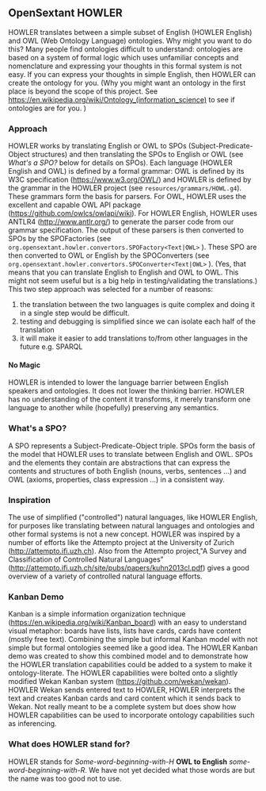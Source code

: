  
## OpenSextant HOWLER
 
 HOWLER translates between a simple subset of English (HOWLER English) and OWL (Web Ontology Language) ontologies. Why might you want to do this? Many people find ontologies difficult to understand: ontologies are based on a system of formal logic which uses unfamiliar concepts and nomenclature and expressing your thoughts in this formal system is not easy. If you can express your thoughts in simple English, then HOWLER can create the ontology for you. (Why you might want an ontology in the first place is beyond the scope of this project. See https://en.wikipedia.org/wiki/Ontology_(information_science) to see if ontologies are for you. )
 
### Approach
 HOWLER works by translating English or OWL to SPOs (Subject-Predicate-Object structures) and then translating the SPOs to English or OWL (see *What's a SPO?* below for details on SPOs). Each language (HOWLER English and OWL) is defined by a formal grammar: OWL is defined by its W3C specification (https://www.w3.org/OWL/) and HOWLER is defined by the grammar in the HOWLER project (see `resources/grammars/HOWL.g4`). These grammars form the basis for parsers. For OWL, HOWLER uses the excellent and capable OWL API package (https://github.com/owlcs/owlapi/wiki). For HOWLER English, HOWLER uses ANTLR4 (http://www.antlr.org/) to generate the parser code from our grammar specification. The output of these parsers is then converted to SPOs by the SPOFactories (see `org.opensextant.howler.convertors.SPOFactory<Text|OWL>` ). These SPO are then converted to OWL or English by the SPOConverters (see `org.opensextant.howler.convertors.SPOConverter<Text|OWL>` ). (Yes, that means that you can translate English to English and OWL to OWL. This might not seem useful but is a big help in testing/validating the translations.) This two step approach was selected for a number of reasons:

1. the translation between the two languages is quite complex and doing it in a single step would be difficult.
2. testing and debugging is simplified since we can isolate each half of the translation
3. it will make it easier to add translations to/from other languages in the future e.g. SPARQL

#### No Magic
 HOWLER is intended to lower the language barrier between English speakers and ontologies. It does not lower the thinking barrier. HOWLER has no understanding of the content it transforms, it merely transform one language to another while (hopefully) preserving any semantics.
 
### What's a SPO?
A SPO represents a Subject-Predicate-Object triple. SPOs form the basis of the model that HOWLER uses to translate between English and OWL. SPOs and the elements they contain are abstractions that can express the contents and structures of both English (nouns, verbs, sentences ...) and OWL (axioms, properties, class expression ...) in a consistent way.

### Inspiration
 The use of simplified ("controlled") natural languages, like HOWLER English, for purposes like translating between natural languages and ontologies and other formal systems is not a new concept. HOWLER was inspired by a number of efforts like the Attempto project at the University of Zurich (http://attempto.ifi.uzh.ch).
 Also from the Attempto project,"A Survey and Classification of Controlled Natural Languages" (http://attempto.ifi.uzh.ch/site/pubs/papers/kuhn2013cl.pdf) gives a good overview of a variety of controlled natural language efforts.
 
### Kanban Demo 
Kanban is a simple information organization technique (https://en.wikipedia.org/wiki/Kanban_board) with an easy to understand visual metaphor: boards have lists, lists have cards, cards have content (mostly free text). Combining the simple but informal Kanban model with not simple but formal ontologies seemed like a good idea.  The HOWLER Kanban demo was created to show this combined model and to demonstrate how the HOWLER translation capabilities could be added to a system to make it ontology-literate. The HOWLER capabilities were bolted onto a slightly modified Wekan Kanban system (https://github.com/wekan/wekan). HOWLER Wekan sends entered text to HOWLER, HOWLER interprets the text and creates Kanban cards and card content which it sends back to Wekan. Not really meant to be a complete system but does show how HOWLER capabilities can be used to incorporate ontology capabilities such as inferencing.
 
### What does HOWLER stand for?
 HOWLER stands for  *Some-word-beginning-with-H* **OWL to English** *some-word-beginning-with-R*. We have not yet decided what those words are but the name was too good not to use.